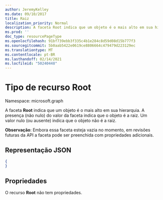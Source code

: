 ```yaml
---
author: JeremyKelley
ms.date: 09/10/2017
title: Raiz
localization_priority: Normal
description: A faceta Root indica que um objeto é o mais alto em sua hierarquia.
ms.prod: ''
doc_type: resourcePageType
ms.openlocfilehash: 91bf739ebb3f335c4b1e284c8d59d08d15b777f3
ms.sourcegitcommit: 5b0aab5422e0619ce8806664c479479d223129ec
ms.translationtype: MT
ms.contentlocale: pt-BR
ms.lasthandoff: 02/14/2021
ms.locfileid: "50240448"
---
```

# <a name="root-resource-type"></a>Tipo de recurso Root

Namespace: microsoft.graph

A faceta **Root** indica que um objeto é o mais alto em sua hierarquia.
A presença (não nulo) do valor da faceta indica que o objeto é a raiz.
Um valor nulo (ou ausente) indica que o objeto não é a raiz.

**Observação**: Embora essa faceta esteja vazia no momento, em revisões futuras da API a faceta pode ser preenchida com propriedades adicionais.

## <a name="json-representation"></a>Representação JSON

<!-- { "blockType": "resource", "@type": "microsoft.graph.root" } -->

```json
{
}
```

## <a name="properties"></a>Propriedades

O recurso **Root** não tem propriedades.


<!-- {
  "type": "#page.annotation",
  "section": "documentation",
  "tocPath": "Facets/Root"
} -->

